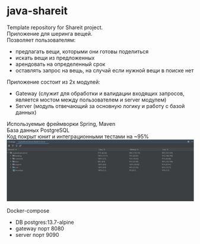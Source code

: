 # java-shareit
Template repository for Shareit project.\
Приложение для шеринга вещей.\
Позволяет пользователям:
- предлагать вещи, которыми они готовы поделиться
- искать вещи из предложенных
- арендовать на определенный срок
- оставлять запрос на вещь, на случай если нужной вещи в поиске нет

Приложение состоит из 2х модулей:
- Gateway (служит для обработки и валидации входящих запросов, является мостом между пользователем и server модулем)
- Server (модуль отвечающий за основную логику и работу с базой данных)

Используемые фреймворки Spring, Maven  
База данных PostgreSQL  
Код покрыт юнит и интеграционными тестами на ~95%  
![enter image description here](/coverage.png)

Docker-compose 
- DB postgres:13.7-alpine
- gateway порт 8080
- server порт 9090

